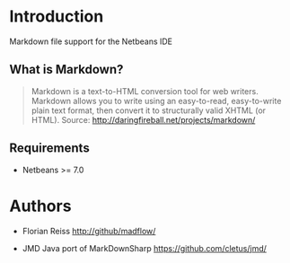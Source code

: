 # Introduction

Markdown file support for the Netbeans IDE

## What is Markdown?

> Markdown is a text-to-HTML conversion tool for web writers. Markdown allows you to write using an easy-to-read, easy-to-write plain text format, then convert it to structurally valid XHTML (or HTML). Source: <http://daringfireball.net/projects/markdown/>

## Requirements

- Netbeans >= 7.0

# Authors

- Florian Reiss <http://github/madflow/> 

- JMD Java port of MarkDownSharp <https://github.com/cletus/jmd/>